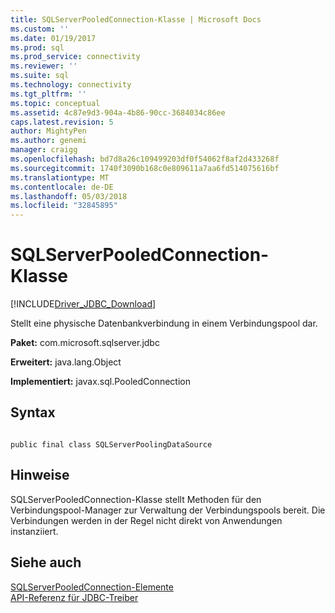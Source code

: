 ```yaml
---
title: SQLServerPooledConnection-Klasse | Microsoft Docs
ms.custom: ''
ms.date: 01/19/2017
ms.prod: sql
ms.prod_service: connectivity
ms.reviewer: ''
ms.suite: sql
ms.technology: connectivity
ms.tgt_pltfrm: ''
ms.topic: conceptual
ms.assetid: 4c87e9d3-904a-4b86-90cc-3684034c86ee
caps.latest.revision: 5
author: MightyPen
ms.author: genemi
manager: craigg
ms.openlocfilehash: bd7d8a26c109499203df0f54062f8af2d433268f
ms.sourcegitcommit: 1740f3090b168c0e809611a7aa6fd514075616bf
ms.translationtype: MT
ms.contentlocale: de-DE
ms.lasthandoff: 05/03/2018
ms.locfileid: "32845895"
---
```

# <a name="sqlserverpooledconnection-class"></a>SQLServerPooledConnection-Klasse
[!INCLUDE[Driver_JDBC_Download](../../../includes/driver_jdbc_download.md)]

  Stellt eine physische Datenbankverbindung in einem Verbindungspool dar.  
  
 **Paket:** com.microsoft.sqlserver.jdbc  
  
 **Erweitert:** java.lang.Object  
  
 **Implementiert:** javax.sql.PooledConnection  
  
## <a name="syntax"></a>Syntax  
  
```  
  
public final class SQLServerPoolingDataSource  
```  
  
## <a name="remarks"></a>Hinweise  
 SQLServerPooledConnection-Klasse stellt Methoden für den Verbindungspool-Manager zur Verwaltung der Verbindungspools bereit. Die Verbindungen werden in der Regel nicht direkt von Anwendungen instanziiert.  
  
## <a name="see-also"></a>Siehe auch  
 [SQLServerPooledConnection-Elemente](../../../connect/jdbc/reference/sqlserverpooledconnection-members.md)   
 [API-Referenz für JDBC-Treiber](../../../connect/jdbc/reference/jdbc-driver-api-reference.md)  
  
  
